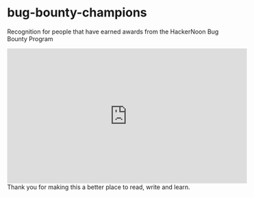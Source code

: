 # bug-bounty-champions
Recognition for people that have earned awards from the HackerNoon Bug Bounty Program
<iframe width="560" height="315" src="https://www.youtube.com/embed/EYVbbItWtfo?start=116" title="YouTube video player" frameborder="0" allow="accelerometer; autoplay; clipboard-write; encrypted-media; gyroscope; picture-in-picture" allowfullscreen></iframe>
Thank you for making this a better place to read, write and learn. 

